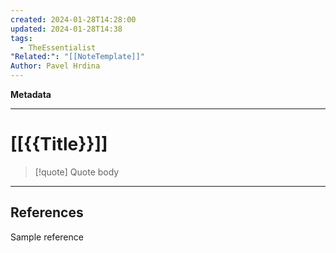 ```yaml
---
created: 2024-01-28T14:28:00
updated: 2024-01-28T14:38
tags:
  - TheEssentialist
"Related:": "[[NoteTemplate]]"
Author: Pavel Hrdina
---
```

**Metadata** 
___
# [[{{Title}}]]

> [!quote]
> Quote body
___
## References

Sample reference 